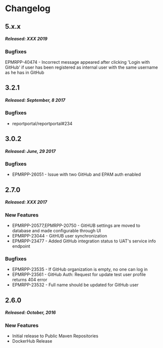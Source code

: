 # Changelog

## 5.x.x
##### Released: XXX 2019

### Bugfixes

EPMRPP-40474 - Incorrect message appeared after clicking 'Login with GitHub' if user has been registered as internal user with the same username as he has in GitHub


## 3.2.1
##### Released: September, 8 2017

### Bugfixes

* reportportal/reportportal#234


## 3.0.2
##### Released: June, 29 2017

### Bugfixes

* EPMRPP-26051 - Issue with two GitHub and EPAM auth enabled


## 2.7.0
##### Released: XXX 2017

### New Features

* EPMRPP-20577,EPMRPP-20750 - GitHUB settings are moved to database and made configurable through UI
* EPMRPP-23044 - GitHUB user synchronization
* EPMRPP-23477 - Added GitHub integration status to UAT's service info endpoint

### Bugfixes

* EPMRPP-23535 - If GitHub organization is empty, no one can log in 
* EPMRPP-23561 - GitHub Auth: Request for update test user profile returns 404 error
* EPMRPP-23532 - Full name should be updated for GitHub user


## 2.6.0
##### Released: October, 2016

### New Features

* Initial release to Public Maven Repositories
* DockerHub Release 